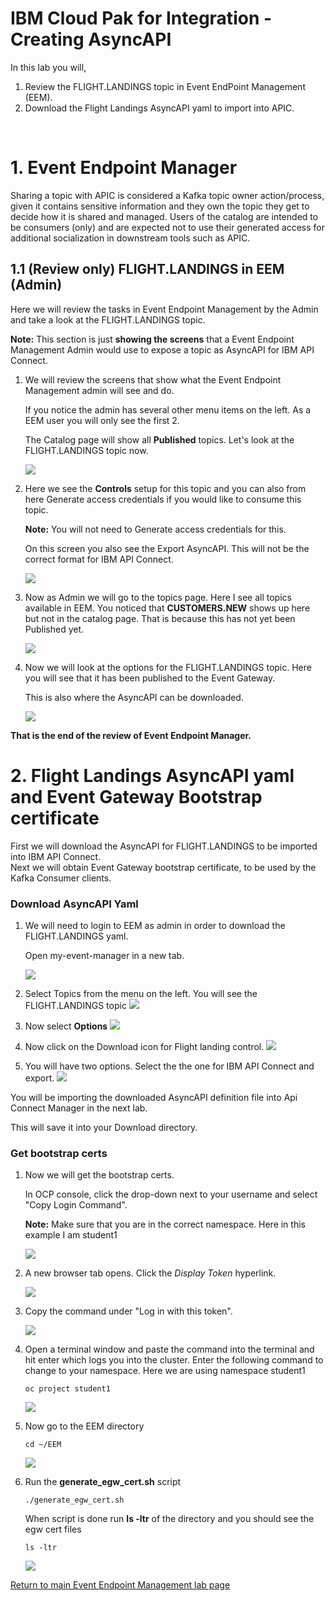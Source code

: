
# IBM Cloud Pak for Integration - Creating AsyncAPI

In this lab you will, <br> 
1) Review the FLIGHT.LANDINGS topic in Event EndPoint Management (EEM).<br>
2) Download the Flight Landings AsyncAPI yaml to import into APIC.
<br>


# 1. Event Endpoint Manager

Sharing a topic with APIC is considered a Kafka topic owner action/process, given it contains sensitive information and they own the topic they get to decide how it is shared and managed. Users of the catalog are intended to be consumers (only) and are expected not to use their generated access for additional socialization in downstream tools such as APIC.

## 1.1 (Review only) FLIGHT.LANDINGS in EEM (Admin)

Here we will review the tasks in Event Endpoint Management by the Admin and take a look at the FLIGHT.LANDINGS topic.

**Note:** This section is just **showing the screens** that a Event Endpoint Management Admin would use to expose a topic as AsyncAPI for IBM API Connect.

1. We will review the screens that show what the Event Endpoint Management admin will see and do. 

     If you notice the admin has several other menu items on the left.  As a EEM user you will only see the first 2.
    
    The Catalog page will show all **Published** topics.  Let's look at the FLIGHT.LANDINGS topic now.  

    ![](./images/eem2.png)

1. Here we see the **Controls** setup for this topic and you can also from here Generate access credentials if you would like to consume this topic. 

    **Note:** You will not need to Generate access credentials for this.

    On this screen you also see the Export AsyncAPI.   This will not be the correct format for IBM API Connect. 

    ![](./images/eem3.png)


1. Now as Admin we will go to the topics page.   Here I see all topics available in EEM.  You noticed that **CUSTOMERS.NEW** shows up here but not in the catalog page.  That is because this has not yet been Published yet. 

    ![](./images/eem3a.png)

1. Now we will look at the options for the FLIGHT.LANDINGS topic.   Here you will see that it has been published to the Event Gateway.  

    This is also where the AsyncAPI can be downloaded.  

    ![](./images/eem4.png)

**That is the end of the review of Event Endpoint Manager.** 


# 2. Flight Landings AsyncAPI yaml and Event Gateway Bootstrap certificate

First we will download the AsyncAPI for FLIGHT.LANDINGS to be imported into IBM API Connect. 
<br>
Next we will obtain Event Gateway bootstrap certificate, to be used by the Kafka Consumer clients.

### Download AsyncAPI Yaml

1. We will need to login to EEM as admin in order to download the FLIGHT.LANDINGS yaml.

    Open my-event-manager in a new tab.

    ![](./images/eem1.png)

1. Select Topics from the menu on the left. You will see the FLIGHT.LANDINGS topic
    ![](./images/eemy1.png)

1. Now select **Options**
    ![](./images/eemy2.png)

1. Now click on the Download icon for Flight landing control.
    ![](./images/eemy3.png)

1. You will have two options.  Select the the one for IBM API Connect and export.
    ![](./images/eemy4.png)

You will be importing the downloaded AsyncAPI definition file into Api Connect Manager in the next lab.

This will save it into your Download directory. 
### Get bootstrap certs
1. Now we will get the bootstrap certs. 

    In OCP console, click the drop-down next to your username and select "Copy Login Command".

	**Note:** Make sure that you are in the correct namespace.  Here in this example I am student1 

	![](./images/image115.png)

1. A new browser tab opens. Click the *Display Token* hyperlink.

	![](./images/image116.png)
	
1. Copy the command under "Log in with this token".

	![](./images/image117.png)
	
1. Open a terminal window and paste the command into the terminal and hit enter which logs you into the cluster. Enter the following command to change to your namespace.
Here we are using namespace student1

	```
	oc project student1
	```

	![](./images/image118.png)
	
1. Now go to the EEM directory

    ```
    cd ~/EEM
    ```
	![](./images/apic2.png)

1. Run the **generate_egw_cert.sh** script

    ```
    ./generate_egw_cert.sh
    ```
    When script is done run **ls -ltr** of the directory and you should see the egw cert files

    ```
    ls -ltr
    ```

	![](./images/apic3.png)


[Return to main Event Endpoint Management lab page](../index.md#lab-abstracts)    